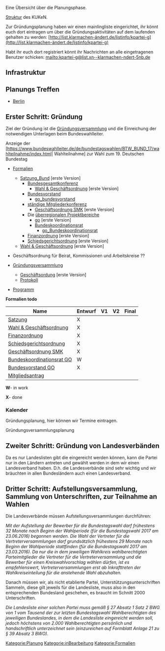 Eine Übersicht über die Planungsphase.

[ Struktur](/wiki/Struktur_KUKeN_Bund "wikilink") des KUKeN.

Zur Gründungsplanung haben wir einen mainlingliste eingerichtet, ihr
könnt euch dort eintragen um über die Gründungsaktivitäten auf dem
laufenden gehalten zu werden:
[http://list.klarmachen-ändert.de/listinfo/kpartei-g](http://list.klarmachen-ändert.de/listinfo/kpartei-g)

Habt ihr euch dort registriert könnt ihr Nachrichten an alle
eingetragenen Benutzer schicken:
[mailto:kpartei-g@list.xn--klarmachen-ndert-5nb.de](mailto:kpartei-g@list.xn--klarmachen-ndert-5nb.de)

Infrastruktur
-------------

Planungs Treffen
----------------

-   [ Berlin](/wiki/Planungstreffen_Berlin "wikilink")

Erster Schritt: Gründung
------------------------

Ziel der Gründung ist die
[Gründungsversammlung](/wiki/Gründungsversammlung "wikilink") und die
Einreichung der notwendigen Unterlagen beim Bundeswahlleiter.

Anzeige der
\[<https://www.bundeswahlleiter.de/de/bundestagswahlen/BTW_BUND_17/wahlteilnahme/index.html>\|
Wahlteilnahme\] zur Wahl zum 19. Deutschen Bundestag

-   [Formalien](/wiki/Formalien "wikilink")
    -   [Satzung\_Bund](/wiki/Satzung_Bund "wikilink") \[erste Version\]
        -   [Bundesgesamtkonferenz](/wiki/Bundesgesamtkonferenz "wikilink")
            -   [Wahl & Geschäftsordnung](/wiki/Go "wikilink") \[erste
                Version\]
        -   [Bundesvorstand](/wiki/Bundesvorstand "wikilink")
            -   [go\_bundesvorstand](go_bundesvorstand "wikilink")
        -   [ständige
            Mitgliederkonferenz](ständige_Mitgliederkonferenz "wikilink")
            -   [ Geschäftsordnung SMK](/wiki/Go_smk "wikilink") \[erste
                Version\]
        -   Die [überregionalen
            Projektbereiche](überregionalen_Projektbereiche "wikilink")
            -   [go](go "wikilink") \[erste Version\]
            -   [Bundeskoordinationsrat](/wiki/Bundeskoordinationsrat "wikilink")
                -   [go\_Bundeskoordinationsrat](go_Bundeskoordinationsrat "wikilink")
        -   [Finanzordnung](/wiki/Finanzordnung_Bund "wikilink") \[erste
            Version\]
        -   [Schiedsgerichtsordnung](/wiki/Schiedsgerichtsordnung_Bund "wikilink")
            \[erste Version\]
    -   [Wahl & Geschäftsordnung](/wiki/Go "wikilink") \[erste Version\]

-   Geschäftsordnung für Beirat, Kommissionen und Arbeitskreise ??
-   [Gründungsversammlung](/wiki/Gründungsversammlung "wikilink")
    -   [ Geschäftsordung](/wiki/Go "wikilink") \[erste Version\]
    -   [Protokoll](/wiki/Protokoll "wikilink")
-   [Programm](/wiki/Programm "wikilink")

  
**Formalien todo**

| Name                                                               | Entwurf | V1  | V2  | Final |
|--------------------------------------------------------------------|---------|-----|-----|-------|
| [Satzung](/wiki/Satzung "wikilink")                                      | X       |     |     |       |
| [Wahl & Geschäftsordnung](/wiki/Go "wikilink")                           | X       |     |     |       |
| [Finanzordnung](/wiki/Finanzordnung_Bund "wikilink")                     | X       |     |     |       |
| [Schiedsgerichtsordnung](/wiki/Schiedsgerichtsordnung_Bund "wikilink")   | X       |     |     |       |
| [ Geschäftsordnung SMK](/wiki/Go_smk "wikilink")                         | X       |     |     |       |
| [ Bundeskoordinationsrat GO](go_Bundeskoordinationsrat "wikilink") | W       |     |     |       |
| [ Bundesvorstand GO](go_bundesvorstand "wikilink")                 | X       |     |     |       |
| [Mitgliedsantrag](/wiki/Mitgliedsantrag "wikilink")                      |         |     |     |       |

**W**- in work

**X**- done

### Kalender

Gründungsplanung, hier können wir Termine eintragen.

<mscalendar>Gründungsversammlungsplanung</mscalendar>

Zweiter Schritt: Gründung von Landesverbänden
---------------------------------------------

Da es nur Landeslisten gibt die eingereicht werden können, kann die
Partei nur in den Ländern antreten und gewählt werden in dem wir einen
Landesverband haben. D.h. die Landesverbände sind sehr wichtig und wir
bräuchten in allen Bundesländern auch einen Landesverband.

Dritter Schritt: Aufstellungsversammlung, Sammlung von Unterschriften, zur Teilnahme an Wahlen
----------------------------------------------------------------------------------------------

Die Landesverbände müssen Aufstellungsversammlungen durchführen:

*Mit der Aufstellung der Bewerber für die Bundestagswahl darf frühestens
32 Monate nach Beginn der Wahlperiode (für die Bundestagswahl 2017 am
23.06.2016) begonnen werden. Die Wahl der Vertreter für die
Vertreterversammlungen darf grundsätzlich frühestens 29 Monate nach
Beginn der Wahlperiode stattfinden (für die Bundestagswahl 2017 am
23.03.2016). Da nur die in dem jeweiligen Wahlkreis wahlberechtigten
Parteimitglieder die Vertreter für die Vertreterversammlung und die
Bewerber für einen Kreiswahlvorschlag wählen dürfen, ist es
empfehlenswert, Vertreterversammlungen erst ab Inkrafttreten der
Wahlkreiseinteilung für die anstehende Wahl abzuhalten.*

Danach müssen wir, als nicht etablierte Partei,
Unterstützungsunterschriften Sammeln, diese gilt jeweils für die
Landesliste, muss also in den entsprechenden Bundesland geschehen, es
braucht im Schnitt 2000 Unterschriften.

*Die Landesliste einer solchen Partei muss gemäß § 27 Absatz 1 Satz 2
BWG von 1 vom Tausend der zur letzten Bundestagswahl Wahlberechtigten
des jeweiligen Bundeslandes, in dem die Landesliste eingereicht werden
soll, jedoch höchstens von 2.000 Wahlberechtigten persönlich und
handschriftlich unterzeichnet sein (einzureichen auf Formblatt Anlage 21
zu § 39 Absatz 3 BWO).*

[Kategorie:Planung](/wiki/Kategorie:Planung "wikilink")
[Kategorie:inBearbeitung](/wiki/Kategorie:inBearbeitung "wikilink")
[Kategorie:Formalien](/wiki/Kategorie:Formalien "wikilink")
